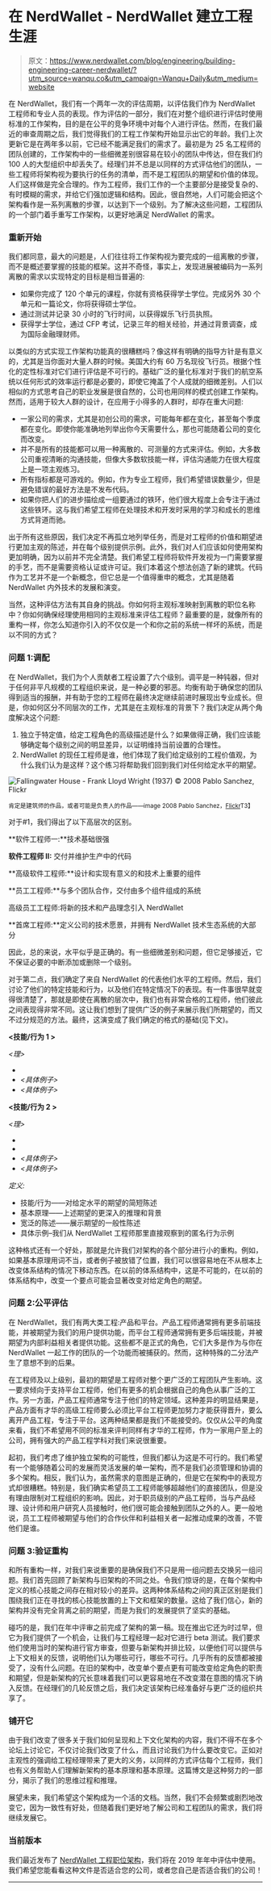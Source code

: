 # 在 NerdWallet - NerdWallet 建立工程生涯

> 原文：<https://www.nerdwallet.com/blog/engineering/building-engineering-career-nerdwallet/?utm_source=wanqu.co&utm_campaign=Wanqu+Daily&utm_medium=website>

在 NerdWallet，我们有一个两年一次的评估周期，以评估我们作为 NerdWallet 工程师和专业人员的表现。作为评估的一部分，我们在对整个组织进行评估时使用标准的工作架构，目的是在公平的竞争环境中对每个人进行评估。然而，在我们最近的审查周期之后，我们觉得我们的工程工作架构开始显示出它的年龄。我们上次更新它是在两年多以前，它已经不能满足我们的需求了。最初是为 25 名工程师的团队创建的，工作架构中的一些细微差别很容易在较小的团队中传达，但在我们约 100 人的大型组织中却丢失了。经理们并不总是以同样的方式评估他们的团队，一些工程师将架构视为要执行的任务的清单，而不是工程团队的期望和价值的体现。人们这样做是完全合理的。作为工程师，我们工作的一个主要部分是接受复杂的、有时模糊的需求，并给它们强加逻辑和结构。因此，很自然地，人们可能会把这个架构看作是一系列离散的步骤，以达到下一个级别。为了解决这些问题，工程团队的一个部门着手重写工作架构，以更好地满足 NerdWallet 的需求。

### 重新开始

我们都同意，最大的问题是，人们往往将工作架构视为要完成的一组离散的步骤，而不是概述要掌握的技能的框架。这并不奇怪，事实上，发现进展被编码为一系列离散的需求以实现特定的目标是相当普遍的:

*   如果你完成了 120 个单元的课程，你就有资格获得学士学位。完成另外 30 个单元和一篇论文，你将获得硕士学位。
*   通过测试并记录 30 小时的飞行时间，以获得娱乐飞行员执照。
*   获得学士学位，通过 CFP 考试，记录三年的相关经验，并通过背景调查，成为国际金融理财师。

以类似的方式实现工作架构功能真的很糟糕吗？像这样有明确的指导方针是有意义的，尤其是当你面对大量人群的时候。美国大约有 60 万名现役飞行员。根据个性化的定性标准对它们进行评估是不可行的。基础广泛的量化标准对于我们的航空系统以任何形式的效率运行都是必要的，即使它掩盖了个人成就的细微差别。人们以相似的方式思考自己的职业发展是很自然的，公司也用同样的模式创建工作架构。然而，适用于较大人群的设计，在应用于小得多的人群时，却存在重大问题:

*   一家公司的需求，尤其是初创公司的需求，可能每年都在变化，甚至每个季度都在变化。即使你能准确地列举出你今天需要什么，那也可能随着公司的变化而改变。
*   并不是所有的技能都可以用一种离散的、可测量的方式来评估。例如，大多数公司重视清晰的沟通技能，但像大多数软技能一样，评估沟通能力在很大程度上是一项主观练习。
*   所有指标都是可游戏的。例如，作为专业工程师，我们希望错误数量少，但是避免错误的最好方法是不发布代码。
*   如果你把人们的进步描绘成一组要通过的铁环，他们很大程度上会专注于通过这些铁环。这与我们希望工程师在处理技术和开发时采用的学习和成长的思维方式背道而驰。

出于所有这些原因，我们决定不再孤立地列举任务，而是对工程师的价值和期望进行更加主观的陈述，并在每个级别提供示例。此外，我们对人们应该如何使用架构更加明确，因为以前并不完全清楚。我们希望工程师将软件开发视为一门需要掌握的手艺，而不是需要资格认证或许可证。我们本着这个想法创造了新的建筑。代码作为工艺并不是一个新概念，但它总是一个值得重申的概念，尤其是随着 NerdWallet 内外技术的发展和演变。

当然，这种评估方法有其自身的挑战。你如何将主观标准映射到离散的职位名称中？你如何确保经理使用相同的主观标准来评估工程师？最重要的是，就像所有的重构一样，你怎么知道你引入的不仅仅是一个和你之前的系统一样坏的系统，而是以不同的方式？

### 问题 1:调配

在 NerdWallet，我们为个人贡献者工程设置了六个级别。调平是一种钝器，但对于任何非平凡规模的工程组织来说，是一种必要的邪恶。均衡有助于确保您的团队得到适当的报酬，并有助于您的工程师在最终决定继续前进时展现出专业成长。但是，你如何区分不同层次的工作，尤其是在主观标准的背景下？我们决定从两个角度解决这个问题:

1.  独立于特定值，给定工程角色的高级描述是什么？如果做得正确，我们应该能够确定每个级别之间的明显差异，以证明维持当前设置的合理性。
2.  NerdWallet 的现任工程师是谁，他们体现了我们给定级别的工程价值观，为什么我们认为是这样？这个练习将帮助我们回到我们对任何给定水平的期望。

![Fallingwater House - Frank Lloyd Wright (1937) © 2008 Pablo Sanchez, Flickr](img/2960768829d23e39e384c785a73ab33b.png)

<small>肯定是建筑师的作品，或者可能是负责人的作品——image 2008 Pablo Sanchez，[Flickr](https://www.flickr.com/photos/pablosanchez/3145407730)T3】</small>

对于#1，我们得出了以下高层次的区别。

**软件工程师一:**技术基础很强

**软件工程师 II:** 交付并维护生产中的代码

**高级软件工程师:**设计和实现有意义的和技术上重要的组件

**员工工程师:**与多个团队合作，交付由多个组件组成的系统

高级员工工程师:将新的技术和产品理念引入 NerdWallet

**首席工程师:**定义公司的技术愿景，并拥有 NerdWallet 技术生态系统的大部分

因此，总的来说，水平似乎是正确的。有一些细微差别和问题，但它足够接近，它不保证必要的中断添加或删除一个级别。

对于第二点，我们确定了来自 NerdWallet 的代表他们水平的工程师。然后，我们讨论了他们的特定技能和行为，以及他们在特定情况下的表现。有一件事很早就变得很清楚了，那就是即使在离散的层次中，我们也有非常合格的工程师，他们彼此之间表现得非常不同。这让我们想到了提供广泛的例子来展示我们所期望的，而又不过分规范的方法。最终，这演变成了我们确定的格式的基础(见下文)。

**<技能/行为 1 >**

*<理>*

*   <broad statement=""></broad>
*   *<具体例子>*
*   *<具体例子>*

**<技能/行为 2 >**

*<理>*

*   <broad statement=""></broad>
*   <broad statement=""></broad>
*   *<具体例子>*
*   *<具体例子>*

*定义:*

*   技能/行为——对给定水平的期望的简短陈述
*   基本原理——上述期望的更深入的推理和背景
*   宽泛的陈述——展示期望的一般性陈述
*   具体示例–我们从 NerdWallet 工程师那里直接观察到的匿名行为示例

这种格式还有一个好处，那就是允许我们对架构的各个部分进行小的重构。例如，如果基本原理用词不当，或者例子被放错了位置，我们可以很容易地在不从根本上改变体系结构的情况下移动东西。在以前的体系结构中，这是不可能的，在以前的体系结构中，改变一个要点可能会显著改变对给定角色的期望。

### 问题 2:公平评估

在 NerdWallet，我们有两大类工程:产品和平台。产品工程师通常拥有更多前端技能，并被期望为我们的用户提供功能，而平台工程师通常拥有更多后端技能，并被期望为内部利益相关者提供功能。这些都不是正式的角色，它们大多是作为与你在 NerdWallet 一起工作的团队的一个功能而被捕获的。然而，这种特殊的二分法产生了意想不到的后果。

在工程师及以上级别，最初的期望是工程师对整个更广泛的工程团队产生影响。这一要求倾向于支持平台工程师，他们有更多的机会根据自己的角色从事广泛的工作。另一方面，产品工程师通常专注于他们的特定领域。这种差异的明显结果是，产品方面有才华的高级工程师要么必须比平台工程师更加努力才能获得晋升，要么离开产品工程，专注于平台。这两种结果都是我们不能接受的。仅仅从公平的角度来看，我们不希望用不同的标准来评判同样有才华的工程师，作为一家用户至上的公司，拥有强大的产品工程学科对我们来说很重要。

起初，我们考虑了维护独立架构的可能性，但我们都认为这是不可行的。我们希望有一个能够随着公司的发展而灵活发展的单一架构，而不是我们必须管理和协调的多个架构。相反，我们认为，虽然需求的意图是正确的，但是它在架构中的表现方式却很糟糕。特别是，我们确实希望员工工程师能够超越他们的直接团队，但是没有理由限制对工程组织的影响。因此，对于职员级别的产品工程师，当与产品经理、设计师和用户研究人员接触时，他们很可能会接触到团队之外的人。更一般地说，员工工程师被期望与他们的合作伙伴和利益相关者一起推动成果的改善，不管他们是谁。

### 问题 3:验证重构

和所有重构一样，对我们来说重要的是确保我们不只是用一组问题去交换另一组问题。我们首先回顾了新架构与旧架构的不同之处。令我们惊讶的是，在每个架构中定义的核心技能之间存在相对较小的差异。这两种体系结构之间的真正区别是我们围绕我们正在寻找的核心技能放置的上下文和框架的数量。这给了我们信心，新的架构并没有完全背离之前的期望，而是为我们的发展提供了坚实的基础。

碰巧的是，我们在年中评审之前完成了架构的第一稿。现在推出它还为时过早，但它为我们提供了一个机会，让我们与工程经理一起对它进行 beta 测试。我们要求他们使用当时的架构进行官方审查，但要与新架构并排比较，以便他们可以提供与上下文相关的反馈，说明他们认为哪些可行，哪些不可行。几乎所有的反馈都被接受了，没有什么问题。在旧的架构中，改变单个要点更有可能改变给定角色的职责和期望，但是新架构的冗长意味着我们可以更容易地在不改变潜在意图的情况下纳入反馈。在经理们的几轮反馈之后，我们决定该架构已经准备好与更广泛的组织共享了。

### 铺开它

由于我们改变了很多关于我们如何呈现和上下文化架构的内容，我们不得不在多个论坛上讨论它，不仅讨论我们改变了什么，而且讨论我们为什么要改变它。正如对主观性的强调给工程经理带来了更大的义务，以同样的方式评估每个工程师，我们也有义务帮助人们理解新架构的基本原理和基本原理。这篇博文是这种努力的一部分，揭示了我们的思维过程和推理。

展望未来，我们希望这个架构成为一个活的文档。当然，我们不会频繁或剧烈地改变它，因为一致性有好处，但随着我们更好地了解公司和工程团队的需求，我们将继续发展它。

### 当前版本

我们最近发布了 [NerdWallet 工程职位架构](https://www.nerdwallet.com/blog/engineering/exploring-engineering-job-architecture-nerdwallet/)，我们将在 2019 年年中评估中使用。我们希望您能看看这种文件是否适合您的公司，或者您自己是否适合我们的公司！

* * *